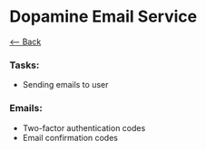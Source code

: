 # Dopamine Email Service

[<-- Back](../../README.md)

### Tasks:

-   Sending emails to user

### Emails:

-   Two-factor authentication codes
-   Email confirmation codes
